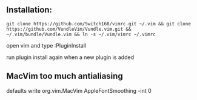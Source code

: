 ## Installation:

```git clone https://github.com/Switch168/vimrc.git ~/.vim && git clone https://github.com/VundleVim/Vundle.vim.git && ~/.vim/bundle/Vundle.vim && ln -s ~/.vim/vimrc ~/.vimrc```

open vim and type :PluginInstall

run plugin install again when a new plugin is added

## MacVim too much antialiasing
defaults write org.vim.MacVim AppleFontSmoothing -int 0  
